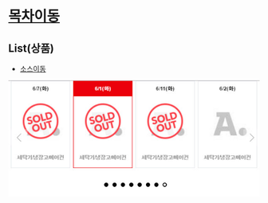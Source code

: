 
# [목차이동](https://github.com/Guide-Line/Auction-promotion-guide#TOC)

## <a name='list'>List(상품)</a>



  - [소스이동](https://github.com/Guide-Line/Auction-promotion-guide/blob/master/list/other_version_01/m_5_brand_goods_c2_list.html)

  ![Alt text](img/swipe_cal.jpg)  

  
 

